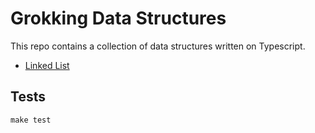 # Grokking Data Structures

This repo contains a collection of data structures written on Typescript.

* [Linked List](packages/linked-list)

## Tests

```
make test
```
